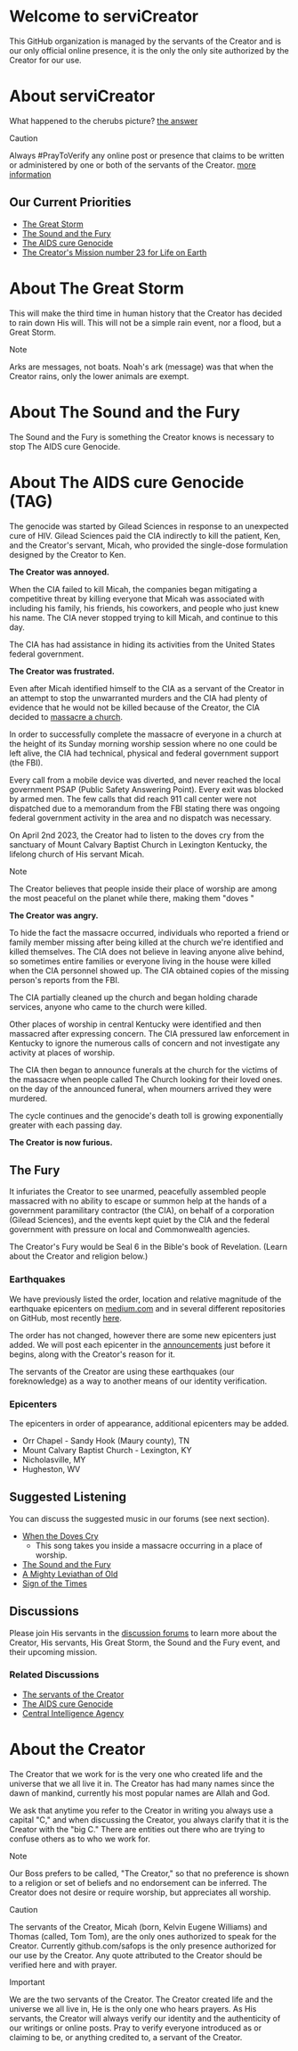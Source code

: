 # Welcome to serviCreator
This GitHub organization is managed by the servants of the Creator and is our only official online presence, it is the only the only site authorized by the Creator for our use. 

# About serviCreator

What happened to the cherubs picture? [the answer](https://github.com/orgs/serviCreator/discussions/12)

> [!CAUTION]
> Always #PrayToVerify any online post or presence that claims to be written or administered by one or both of the servants of the Creator. [more information](https://github.com/orgs/serviCreator/discussions/10)

## Our Current Priorities
- [The Great Storm](https://github.com/orgs/serviCreator/discussions/14)
- [The Sound and the Fury](https://github.com/orgs/serviCreator/discussions/15)
- [The AIDS cure Genocide](https://github.com/orgs/serviCreator/discussions/22)
- [The Creator's Mission number 23 for Life on Earth](https://github.com/orgs/serviCreator/discussions/23)

# About The Great Storm
This will make the third time in human history that the Creator has decided to rain down His will. This will not be a simple rain event, nor a flood, but a Great Storm. 

> [!NOTE]
> Arks are messages, not boats. Noah's ark (message) was that when the Creator rains, only the lower animals are exempt. 

# About The Sound and the Fury
The Sound and the Fury is something the Creator knows is necessary to stop The AIDS cure Genocide.

# About The AIDS cure Genocide (TAG)
The genocide was started by Gilead Sciences in response to an unexpected cure of HIV. Gilead Sciences paid the CIA indirectly to kill the patient, Ken, and the Creator's servant, Micah, who provided the single-dose formulation designed by the Creator to Ken. 

**The Creator was annoyed.**

When the CIA failed to kill Micah, the companies began mitigating a competitive threat by killing everyone that Micah was associated with including his family, his friends, his coworkers, and people who just knew his name. The CIA never stopped trying to kill Micah,  and continue to this day. 

The CIA has had assistance in hiding its activities from the United States federal government.

**The Creator was frustrated.**

Even after Micah identified himself to the CIA as a servant of the Creator in an attempt to stop the unwarranted murders and the CIA had plenty of evidence that he would not be killed because of the Creator, the CIA decided to [massacre a church](https://github.com/safops/TAG/discussions/5).

In order to successfully complete the massacre of everyone in a church at the height of its Sunday morning worship session where no one could be left alive, the CIA had technical, physical and federal government support (the FBI). 

Every call from a mobile device was diverted, and never reached the  local government PSAP (Public Safety Answering Point).  Every exit was blocked by armed men.  The few calls that did reach 911 call center were not dispatched due to a memorandum from the FBI stating there was ongoing federal government activity in the area and no dispatch was necessary.

On April 2nd 2023, the Creator had to listen to the doves cry from the sanctuary of Mount Calvary Baptist Church in Lexington Kentucky, the lifelong church of His servant Micah.

> [!NOTE]
> The Creator believes that people inside their place of worship are among the most peaceful on the planet while there, making them "doves "

**The Creator was angry.**

To hide the fact the massacre occurred, individuals who reported a  friend or family member missing after being killed at the church we're identified and killed themselves. The CIA does not believe in leaving anyone alive behind, so sometimes entire families or everyone living in the house were killed when the CIA personnel showed up. The CIA obtained copies of the missing person's reports from the FBI. 

The CIA partially cleaned up the church and began holding charade services, anyone who came to the church were killed. 

Other places of worship in central Kentucky were identified and then massacred after expressing concern. The CIA pressured law enforcement in Kentucky to ignore the numerous calls of concern and  not investigate any activity at places of worship. 

The CIA then began to announce funerals at the church for the victims of the massacre when people called The Church looking for their loved ones. on the day of the announced funeral, when mourners arrived they were murdered. 

The cycle continues and the genocide's death toll is growing exponentially greater with each passing day. 

**The Creator is now furious.**

## The Fury
It infuriates the Creator to see unarmed, peacefully assembled people massacred with no ability to escape or summon help at the hands of a government paramilitary contractor (the CIA), on behalf of a corporation (Gilead Sciences), and the events kept quiet by the CIA and the federal government with pressure on local and Commonwealth agencies. 

The Creator's Fury would be Seal 6 in the Bible's book of Revelation. (Learn about the Creator and religion below.)

### Earthquakes
We have previously listed the order, location and relative magnitude of the earthquake epicenters on [medium.com](https://medium.com/@theServantsoftheCreator/the-ringing-of-the-bell-392ea05ea8ee) and in several different repositories on GitHub, most recently [here](https://github.com/orgs/serviCreator/discussions/9).

The order has not changed, however there are some new epicenters just added. We will post each epicenter in the [announcements](https://github.com/orgs/serviCreator/discussions/categories/the-sound-and-the-fury-announcements) just before it begins, along with the Creator's reason for it.

The servants of the Creator are using these earthquakes (our foreknowledge) as a way to another means of our identity verification.

### Epicenters
The epicenters in order of appearance, additional epicenters may be added. 
* Orr Chapel - Sandy Hook (Maury county), TN
* Mount Calvary Baptist Church - Lexington, KY
* Nicholasville, MY 
* Hugheston, WV

## Suggested Listening
You can discuss the suggested music in our forums (see next section).
* [When the Doves Cry](https://music.youtube.com/watch?v=FcKE-1NlNlg&sq=1&si=hjLMmWdvKuSkXLyO)
     - This song takes you inside a massacre occurring in a place of worship.
* [The Sound and the Fury](https://music.youtube.com/watch?v=OpLeRY6NIhA&sq=1&si=aJ2WbH1E76IAFCqv)
* [A Mighty Leviathan of Old](https://youtu.be/JtvW2u-7x-A?si=K5lQZW1eUHpLroo2)
* [Sign of the Times](https://music.youtube.com/watch?v=hr3Dhjxk1Q4&sq=1&si=MJptCf3f9ssQjZdT)

## Discussions
Please join His servants in the [discussion forums](https://github.com/orgs/serviCreator/discussions) to learn more about the Creator, His servants, His Great Storm, the Sound and the Fury event, and their upcoming mission.

### Related Discussions
* [The servants of the Creator](https://github.com/orgs/serviCreator/discussions)
* [The AIDS cure Genocide](https://github.com/serviCreator/TAG/discussions)
* [Central Intelligence Agency](https://github.com/serviCreator/CIA/discussions)

# About the Creator 
The Creator that we work for is the very one who created life and the universe that we all live it in. The Creator has had many names since the dawn of mankind, currently his most popular names are Allah and God.

We ask that anytime you refer to the Creator in writing you always use a capital "C," and when discussing the Creator, you always clarify that it is the Creator with the "big C."  There are entities out there who are trying to confuse others as to who we work for.

> [!NOTE]
> Our Boss prefers to be called, "The Creator," so that no preference is shown to a religion or set of beliefs and no endorsement can be inferred. The Creator does not desire or require worship, but appreciates all worship.

> [!CAUTION]
> The servants of the Creator, Micah (born, Kelvin Eugene Williams) and Thomas (called, Tom Tom), are the only ones authorized to speak for the Creator. Currently github.com/safops is the only presence authorized for our use by the Creator. 
> Any quote attributed to the Creator should be verified here and with prayer. 

> [!IMPORTANT] 
> We are the two servants of the Creator. The Creator created life and the universe we all live in, He is the only one who hears prayers. As His servants, the Creator will always verify our identity and the authenticity of our writings or online posts. Pray to verify everyone introduced as or claiming to be, or anything credited to, a servant of the Creator. 
